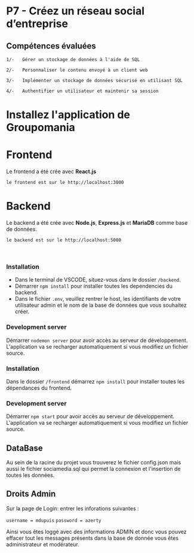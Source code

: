 # P7 - Créez un réseau social d’entreprise

## Compétences évaluées

    1/-   Gérer un stockage de données à l'aide de SQL

    2/-   Personnaliser le contenu envoyé à un client web

    3/-   Implémenter un stockage de données sécurisé en utilisant SQL

    4/-   Authentifier un utilisateur et maintenir sa session

# Installez l'application de Groupomania


# Frontend

Le frontend a été crée avec **React.js**

`le frontend est sur le http://localhost:3000`

# Backend

Le backend a été crée avec **Node.js**, **Express.js** et **MariaDB** comme base de données.

`le backend est sur le http://localhost:5000`

<br />

### Installation

-   Dans le terminal de VSCODE, situez-vous dans le dossier `/backend`.
    <br />
-   Démarrer `npm install` pour installer toutes les dependencies du backend.
    <br />
-   Dans le fichier `.env`, veuillez rentrer le host, les identifiants de votre utilisateur admin et le nom de la base de      données que vous souhaitez créer.
    <br />

### Development server

Démarrer `nodemon server` pour avoir accès au serveur de développement. L'application va se recharger automatiquement si vous modifiez un fichier source.


### Installation

Dans le dossier `/frontend` démarrez `npm install` pour installer toutes les dépendances du frontend.

### Development server

Démarrer `npm start` pour avoir accès au serveur de développement. L'application va se recharger automatiquement si vous modifiez un fichier source.

## DataBase
Au sein de la racine du projet vous trouverez le fichier config.json mais aussi le fichier sociamedia.sql qui permet la connexion et l'insertion de toutes les données.


## Droits Admin

Sur la page de Login: entrer les inforations suivantes : 

`username = mdupuis`
`password = azerty`

Ainsi vous êtes loggé avec des informations ADMIN et donc vous pouvez effacer tout les messages présents dans la base de donnée vous êtes administrateur et modérateur.

